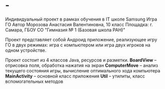 # -
Индивидуальный проект в рамках обучения в IT школе Samsung
Игра ГО
Автор Морозова Анастасия Валентиновна, 10 класс
Площадка: г. Самара, ГБОУ СО "Гимназия № 1 (Базовая школа РАН)"

Проект представляет собой Андроид приложение, реализующее игру ГО в двух режимах: игра с компьютером или игра двух игроков на одном устройстве.

Проект состоит из 4 классов Java, ресурсов и разметки.
**BoardView** – отрисовка поля, обработка нажатия на экран
**ComputerMove** – анализ текущего состояния игры, вычисление оптимального хода компьютера
**MainActivity** – основной класс приложения
**Util** – утилиты, класс вспомогательных методов

